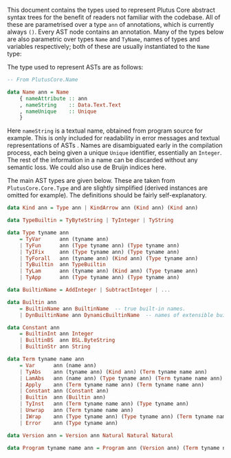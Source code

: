This document contains the types used to represent Plutus Core abstract syntax trees for the benefit of readers not familiar with the codebase.  All of these are parametrised over a type `ann` of annotations, which is currently always `()`.  Every AST node contains an annotation.  Many of the types below are also parametric over types `Name` and `TyName`, names of types and variables respectively;  both of these are usually instantiated to the `Name` type:

The type used to represent ASTs are as follows:

```haskell
-- From PlutusCore.Name

data Name ann = Name
    { nameAttribute :: ann
    , nameString    :: Data.Text.Text
    , nameUnique    :: Unique
    }
```
Here `nameString` is a textual name, obtained from program source for example.  This is only included for readability in error messages and textual representations of ASTs .  Names are disambiguated early in the compilation process, each being given a unique `Unique` identifier, essentially an `Integer`. The rest of the information in a name can be discarded without any semantic loss. We could also use de Bruijn indices here.

The main AST types are given below.  These are taken from `PlutusCore.Core.Type` and are slightly simplified (derived instances are omitted for example). The definitions should be fairly self-explanatory.

```haskell
data Kind ann = Type ann | KindArrow ann (Kind ann) (Kind ann)

data TypeBuiltin = TyByteString | TyInteger | TyString

data Type tyname ann
    = TyVar      ann (tyname ann)
    | TyFun      ann (Type tyname ann) (Type tyname ann)
    | TyIFix     ann (Type tyname ann) (Type tyname ann)
    | TyForall   ann (tyname ann) (Kind ann) (Type tyname ann)
    | TyBuiltin  ann TypeBuiltin
    | TyLam      ann (tyname ann) (Kind ann) (Type tyname ann)
    | TyApp      ann (Type tyname ann) (Type tyname ann)

data BuiltinName = AddInteger | SubtractInteger | ...

data Builtin ann
    = BuiltinName ann BuiltinName  -- true built-in names.
    | DynBuiltinName ann DynamicBuiltinName  -- names of extensible built-ins, definition omitted.

data Constant ann
    = BuiltinInt ann Integer
    | BuiltinBS  ann BSL.ByteString
    | BuiltinStr ann String

data Term tyname name ann
    = Var      ann (name ann)
    | TyAbs    ann (tyname ann) (Kind ann) (Term tyname name ann)
    | LamAbs   ann (name ann) (Type tyname ann) (Term tyname name ann)
    | Apply    ann (Term tyname name ann) (Term tyname name ann)
    | Constant ann (Constant ann)
    | Builtin  ann (Builtin ann)
    | TyInst   ann (Term tyname name ann) (Type tyname ann)
    | Unwrap   ann (Term tyname name ann)
    | IWrap    ann (Type tyname ann) (Type tyname ann) (Term tyname name ann)
    | Error    ann (Type tyname ann)

data Version ann = Version ann Natural Natural Natural

data Program tyname name ann = Program ann (Version ann) (Term tyname name ann)
```
